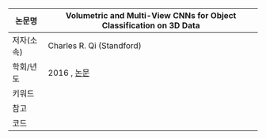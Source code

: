 |논문명|Volumetric and Multi-View CNNs for Object Classification on 3D Data
|-|-|
|저자(소속)| Charles R. Qi (Standford)|
|학회/년도| 2016 , [논문](https://arxiv.org/abs/1604.03265)|
|키워드| |
|참고||
|코드||

